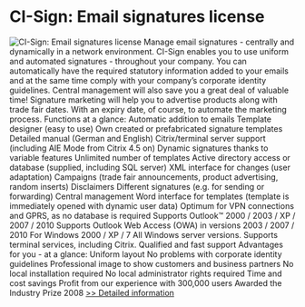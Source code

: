 # CI-Sign: Email signatures license
![CI-Sign: Email signatures license](https://mycommerce.akamaized.net/api/pimages/P300295717/BIG/300295717.PNG)
Manage email signatures - centrally and dynamically in a network environment.
CI-Sign enables you to use uniform and automated signatures - throughout your company. You can automatically have the required statutory information added to your emails and at the same time comply with your company’s corporate identity guidelines. Central management will also save you a great deal of valuable time!
Signature marketing will help you to advertise products along with trade fair dates. With an expiry date, of course, to automate the marketing process.
Functions at a glance:
Automatic addition to emails
Template designer (easy to use)
Own created or prefabricated signature templates
Detailed manual (German and English)
Citrix/terminal server support
(including AIE Mode from Citrix 4.5 on)
Dynamic signatures thanks to variable features
Unlimited number of templates
Active directory access or database
(supplied, including SQL server)
XML interface for changes (user adaptation)
Campaigns (trade fair announcements, product advertising, random inserts)
Disclaimers
Different signatures (e.g. for sending or forwarding)
Central management
Word interface for templates
(template is immediately opened with dynamic user data)
Optimum for VPN connections and GPRS, as no database is required
Supports Outlook™ 2000 / 2003 / XP / 2007 / 2010
Supports Outlook Web Access (OWA)
in versions 2003 / 2007 / 2010
For Windows 2000 / XP / 7
All Windows server versions.
Supports terminal services, including Citrix.
Qualified and fast support
Advantages for you - at a glance:
Uniform layout
No problems with corporate identity guidelines
Professional image to show customers and business partners
No local installation required
No local administrator rights required
Time and cost savings
Profit from our experience with 300,000 users
Awarded the Industry Prize 2008
[>> Detailed information](https://secure.shareit.com/shareit/product.html?productid=300295717&affiliateid=200057808)
